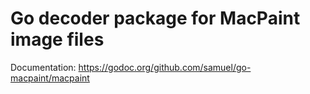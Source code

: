 Go decoder package for MacPaint image files
===========================================

Documentation: https://godoc.org/github.com/samuel/go-macpaint/macpaint
